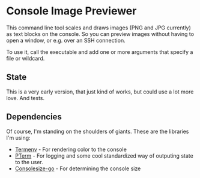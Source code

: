 # Console Image Previewer

This command line tool scales and draws images (PNG and JPG currently) as text blocks on the console. So you can preview images without having to open a window, or e.g. over an SSH connection. 

To use it, call the executable and add one or more arguments that specify a file or wildcard. 

## State

This is a very early version, that just kind of works, but could use a lot more love. And tests.

## Dependencies

Of course, I'm standing on the shoulders of giants. These are the libraries I'm using:

* [Termenv](http://github.com/muesli/termenv) - For rendering color to the console
* [PTerm](http://github.com/pterm/pterm) - For logging and some cool standardized way of outputing state to the user.
* [Consolesize-go](http://github.com/nathan-fiscaletti/consolesize-go) - For determining the console size
